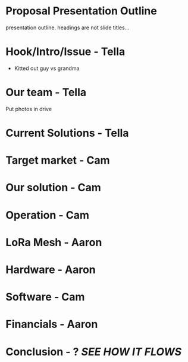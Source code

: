 # Proposal Presentation Outline

presentation outline. headings are not slide titles...

# Hook/Intro/Issue - Tella

- Kitted out guy vs grandma

# Our team - Tella

Put photos in drive

# Current Solutions - Tella

# Target market - Cam

# Our solution - Cam

# Operation - Cam

# LoRa Mesh - Aaron

# Hardware - Aaron

# Software - Cam

# Financials - Aaron

# Conclusion - ? *SEE HOW IT FLOWS*